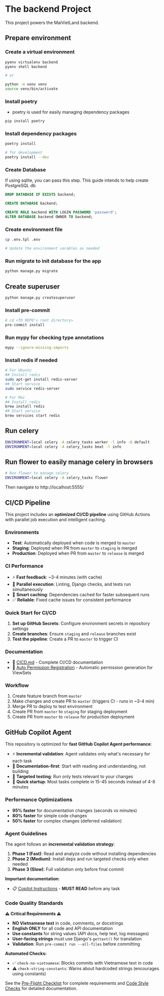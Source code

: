 # The backend Project

This project powers the MaiVietLand backend.

## Prepare environment

### Create a virtual environment

```bash
pyenv virtualenv backend
pyenv shell backend

# or

python -m venv venv
source venv/bin/activate
```

### Install poetry

- poetry is used for easily managing dependency packages

```bash
pip install poetry
```

### Install dependency packages

```bash
poetry install

# for development
poetry install --dev
```

### Create Database

If using sqlite, you can pass this step.
This guide intends to help create PostgreSQL db

```sql
DROP DATABASE IF EXISTS backend;

CREATE DATABASE backend;

CREATE ROLE backend WITH LOGIN PASSWORD 'password';
ALTER DATABASE backend OWNER TO backend;
```

### Create environment file

``` bash
cp .env.tpl .env

# Update the environment varables as needed
```

### Run migrate to init database for the app

```bash
python manage.py migrate
```

## Create superuser

```bash
python manage.py createsuperuser
```

### Install pre-commit

```bash
# cd <TO REPO's root directory>
pre-commit install
```

### Run mypy for checking type annotations

```bash
mypy --ignore-missing-imports
```

### Install redis if needed

```bash
# For Ubuntu
## Install redis
sudo apt-get install redis-server
## Start service
sudo service redis-server

# For Mac
## Install redis
brew install redis
## Start service
brew services start redis
```


## Run celery

```bash
ENVIRONMENT=local celery -A celery_tasks worker -l info -Q default
ENVIRONMENT=local celery -A celery_tasks beat -l info
```

## Run flower to easily manage celery in browsers

```bash
# Run flower to manage celery
ENVIRONMENT=local celery -A celery_tasks flower
```

Then navigate to http://localhost:5555/

## CI/CD Pipeline

This project includes an **optimized CI/CD pipeline** using GitHub Actions with parallel job execution and intelligent caching.

### Environments
- **Test**: Automatically deployed when code is merged to `master`
- **Staging**: Deployed when PR from `master` to `staging` is merged
- **Production**: Deployed when PR from `master` to `release` is merged

### CI Performance
- ⚡ **Fast feedback**: ~3-4 minutes (with cache)
- 🔄 **Parallel execution**: Linting, Django checks, and tests run simultaneously
- 💾 **Smart caching**: Dependencies cached for faster subsequent runs
- ✅ **Reliable**: Fixed cache issues for consistent performance

### Quick Start for CI/CD

1. **Set up GitHub Secrets**: Configure environment secrets in repository settings
2. **Create branches**: Ensure `staging` and `release` branches exist
3. **Test the pipeline**: Create a PR to `master` to trigger CI

### Documentation

- 📖 [CICD.md](docs/CICD.md) - Complete CI/CD documentation
- 🔐 [Auto Permission Registration](docs/AUTO_PERMISSION_REGISTRATION.md) - Automatic permission generation for ViewSets

### Workflow

1. Create feature branch from `master`
2. Make changes and create PR to `master` (triggers CI - runs in ~3-4 min)
3. Merge PR to deploy to test environment
4. Create PR from `master` to `staging` for staging deployment
5. Create PR from `master` to `release` for production deployment

## GitHub Copilot Agent

This repository is optimized for **fast GitHub Copilot Agent performance**:

- ⚡ **Incremental validation**: Agent validates only what's necessary for each task
- 📖 **Documentation-first**: Start with reading and understanding, not building
- 🎯 **Targeted testing**: Run only tests relevant to your changes
- 💨 **Quick startup**: Most tasks complete in 15-45 seconds instead of 4-8 minutes

### Performance Optimizations

- **95% faster** for documentation changes (seconds vs minutes)
- **80% faster** for simple code changes
- **50% faster** for complex changes (deferred validation)

### Agent Guidelines

The agent follows an **incremental validation strategy**:

1. **Phase 1 (Fast)**: Read and analyze code without installing dependencies
2. **Phase 2 (Medium)**: Install deps and run targeted checks only when needed
3. **Phase 3 (Slow)**: Full validation only before final commit

**Important documentation**:
- 📋 [Copilot Instructions](.github/copilot-instructions.md) - **MUST READ** before any task

### Code Quality Standards

**⚠️ Critical Requirements ⚠️**
- **NO Vietnamese text** in code, comments, or docstrings
- **English ONLY** for all code and API documentation
- **Use constants** for string values (API docs, help text, log messages)
- **User-facing strings** must use Django's `gettext()` for translation
- **Validation**: Run `pre-commit run --all-files` before committing

**Automated Checks:**
- ✅ `check-no-vietnamese`: Blocks commits with Vietnamese text in code
- ⚠️ `check-string-constants`: Warns about hardcoded strings (encourages using constants)

See the [Pre-Flight Checklist](.github/copilot-instructions.md#️-pre-flight-checklist---read-before-every-task-️) for complete requirements and [Code Style Checks](docs/CODE_STYLE_CHECKS.md) for detailed documentation.
